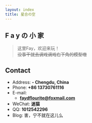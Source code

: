 ```yaml
---
layout: index
title: 星合の空
---
```

## **F a y の 小 家**

>这里Fay，欢迎来玩！<br>
>~~没事干就去调戏调戏右下角的模型嗷~~

## Contact

- Address: **- Chengdu, China**
- Phone: **+86 13730761116**
- E-mail:
  - **faydflourite@foxmail.com**
- WeChat: **迷猫**
- QQ: **1012542296**
- Blog: 害，宁不就在这儿么
